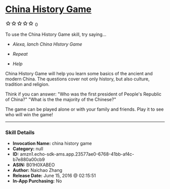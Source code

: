 # [China History Game](http://alexa.amazon.com/#skills/amzn1.echo-sdk-ams.app.23577ae0-6768-41bb-af4c-b7e880a00cb9)
![0 stars](../../images/ic_star_border_black_18dp_1x.png)![0 stars](../../images/ic_star_border_black_18dp_1x.png)![0 stars](../../images/ic_star_border_black_18dp_1x.png)![0 stars](../../images/ic_star_border_black_18dp_1x.png)![0 stars](../../images/ic_star_border_black_18dp_1x.png) 0

To use the China History Game skill, try saying...

* *Alexa, lanch China HIstory Game*

* *Repeat*

* *Help*

China History Game will help you learn some basics of the ancient and modern China. The questions cover not only history, but also culture, tradition and religion. 

Think if you can answer:
"Who was the first president of People's Republic of China?"
"What is the the majority of the Chinese?"

The game can be played alone or with your family and friends. Play it to see who will win the game!

***

### Skill Details

* **Invocation Name:** china history game
* **Category:** null
* **ID:** amzn1.echo-sdk-ams.app.23577ae0-6768-41bb-af4c-b7e880a00cb9
* **ASIN:** B01H0XABEO
* **Author:** Naichao Zhang
* **Release Date:** June 15, 2016 @ 02:15:51
* **In-App Purchasing:** No
